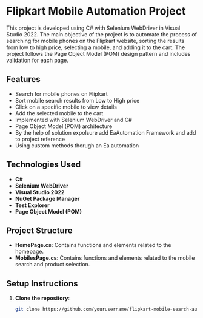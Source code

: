 # Flipkart Mobile Automation Project

This project is developed using C# with Selenium WebDriver in Visual Studio 2022. The main objective of the project is to automate the process of searching for mobile phones on the Flipkart website, sorting the results from low to high price, selecting a mobile, and adding it to the cart. The project follows the Page Object Model (POM) design pattern and includes validation for each page.

## Features
- Search for mobile phones on Flipkart
- Sort mobile search results from Low to High price
- Click on a specific mobile to view details
- Add the selected mobile to the cart
- Implemented with Selenium WebDriver and C#
- Page Object Model (POM) architecture
- By the help of solution expolsure add EaAutomation Framework and add to project reference
- Using custom methods thorugh an Ea automation

## Technologies Used
- **C#**
- **Selenium WebDriver**
- **Visual Studio 2022**
- **NuGet Package Manager**
- **Test Explorer**
- **Page Object Model (POM)**

## Project Structure
- **HomePage.cs**: Contains functions and elements related to the homepage.
- **MobilesPage.cs**: Contains functions and elements related to the mobile search and product selection.
## Setup Instructions

1. **Clone the repository**:
   ```bash
   git clone https://github.com/yourusername/flipkart-mobile-search-automation.git

